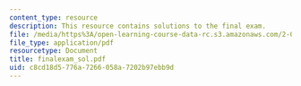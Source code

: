 ```yaml
---
content_type: resource
description: This resource contains solutions to the final exam.
file: /media/https%3A/open-learning-course-data-rc.s3.amazonaws.com/2-035-special-topics-in-mathematics-with-applications-linear-algebra-and-the-calculus-of-variations-spring-2007/c8cd18d5776a7266058a7202b97ebb9d_finalexam_sol.pdf
file_type: application/pdf
resourcetype: Document
title: finalexam_sol.pdf
uid: c8cd18d5-776a-7266-058a-7202b97ebb9d
---
```

